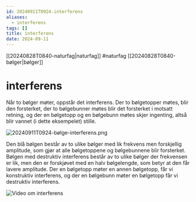 ```yaml
---
id: 20240911T0924-interferens
aliases:
  - interferens
tags: []
title: interferens
date: 2024-09-11
---
```


[[20240828T0840-naturfag|naturfag]] #naturfag [[20240828T0840-bølger|bølger]]

# interferens

Når to bølger møter, oppstår det interferens. Der to bølgetopper møtes, blir den forsterket, der to bølgebunner møtes blir det forsterket i motsatt retning, og der en bølgetopp og en bølgebunn møtes skjer ingenting, altså blir vannet (i dette eksempelet) stille.

![20240911T0924-bølge-interferens.png](Assets/20240911T0924-bølge-interferens.png)

Den blå bølgen består av to ulike bølger med lik frekvens men forskjellig amplitude, som gjør at alle bølgetoppene og bølgebunnene blir forsterket. Bølgen med destruktiv interferens består av to ulike bølger der frekvensen er lik, men den er forskjøvet med en halv bølgelengde, som betyr at den får lavere amplitude.
Der en bølgetopp møter en annen bølgetopp, får vi konstruktiv interferens, og der en bølgebunn møter en bølgetopp får vi destruktiv interferens.

![Video om interferens](https://youtu.be/Iuv6hY6zsd0)
